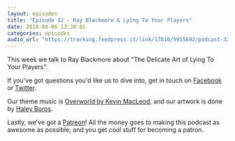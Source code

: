 ```yaml
---
layout: episodes
title: "Episode 32 - Ray Blackmore & Lying To Your Players"
date: 2018-08-06 13:30:01
categories: episodes
audio_url: "https://tracking.feedpress.it/link/17010/9955692/podcast-32-ray-blackmore-lying-to-players.mp3"
---
```


This week we talk to Ray Blackmore about "The Delicate Art of Lying To Your Players".

If you've got questions you'd like us to dive into, get in touch on [Facebook](https://www.facebook.com/dmsofvancouver) or [Twitter](https://www.twitter.com/dmsofvancouver).

Our theme music is [Overworld by Kevin MacLeod](https://incompetech.com/music/royalty-free/music.html), and our artwork is done by [Haley Boros](http://www.haleyboros.com/).

Lastly, we've got a [Patreon](https://www.patreon.com/dmsofvancouver)! All the money goes to making this podcast as awesome as possible, and you get cool stuff for becoming a patron.
